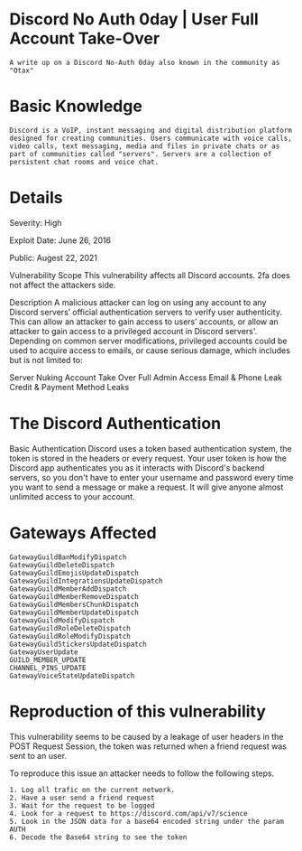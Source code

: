   # Discord No Auth 0day | User Full Account Take-Over
    A write up on a Discord No-Auth 0day also known in the community as "Otax"

# Basic Knowledge
    Discord is a VoIP, instant messaging and digital distribution platform designed for creating communities. Users communicate with voice calls, video calls, text messaging, media and files in private chats or as part of communities called "servers". Servers are a collection of persistent chat rooms and voice chat.
# Details

Severity: High

Exploit Date: June 26, 2016

Public: Augest 22, 2021

Vulnerability Scope
This vulnerability affects all Discord accounts. 2fa does not affect the attackers side.

Description
A malicious attacker can log on using any account to any Discord servers’ official authentication servers to verify user authenticity. This can allow an attacker to gain access to users’ accounts, or allow an attacker to gain access to a privileged account in Discord servers'. Depending on common server modifications, privileged accounts could be used to acquire access to emails, or cause serious damage, which includes but is not limited to:

Server Nuking
Account Take Over
Full Admin Access
Email & Phone Leak
Credit & Payment Method Leaks

# The Discord Authentication

  Basic Authentication
    Discord uses a token based authentication system, the token is stored in the headers or every request. Your user token is how the Discord app authenticates you as it interacts with Discord's backend servers, so you don't have to enter your username and password every time you want to send a message or make a request. It will give anyone almost unlimited access to your account.

# Gateways Affected
    GatewayGuildBanModifyDispatch
    GatewayGuildDeleteDispatch
    GatewayGuildEmojisUpdateDispatch
    GatewayGuildIntegrationsUpdateDispatch
    GatewayGuildMemberAddDispatch
    GatewayGuildMemberRemoveDispatch
    GatewayGuildMembersChunkDispatch
    GatewayGuildMemberUpdateDispatch
    GatewayGuildModifyDispatch
    GatewayGuildRoleDeleteDispatch
    GatewayGuildRoleModifyDispatch
    GatewayGuildStickersUpdateDispatch
    GatewayUserUpdate
    GUILD_MEMBER_UPDATE
    CHANNEL_PINS_UPDATE
    GatewayVoiceStateUpdateDispatch


#   Reproduction of this vulnerability

This vulnerability seems to be caused by a leakage of user headers in the POST Request Session, the token was returned when a friend request was sent to an user.

To reproduce this issue an attacker needs to follow the following steps.

    1. Log all trafic on the current network.
    2. Have a user send a friend request
    3. Wait for the request to be logged
    4. Look for a request to https://discord.com/api/v7/science
    5. Look in the JSON data for a base64 encoded string under the param AUTH
    6. Decode the Base64 string to see the token
